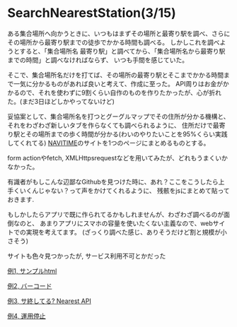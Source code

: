 # SearchNearestStation(3/15)

ある集合場所へ向かうときに、いつもはまずその場所と最寄り駅を調べ、さらにその場所から最寄り駅までの徒歩でかかる時間も調べる。
しかしこれを調べようとすると、「集合場所名 最寄り駅」と調べてから、「集合場所名から最寄り駅までの時間」と調べなければならず、
いつも手間を感じていた。

そこで、集合場所名だけを打てば、その場所の最寄り駅とそこまでかかる時間まで一気に分かるものがあれば良いと考えて、作成に至った。
API周りはお金がかかるので、それを使わずに9割くらい自作のものを作りたかったが、心が折れた。(まだ3日ほどしかやってないけど)

妥協案として、集合場所名を打つとグーグルマップでその住所が分かる機構と、それをわざわざ新しいタブを作らなくても調べられるように、
住所だけで最寄り駅とその場所までの歩く時間が分かる(わいのやりたいことを95%くらい実践してくれてる)
[NAVITIME](https://api-sdk.navitime.co.jp/api/specs/examples/sample/node_around_search/node_around_search.html)のサイトを1つのページにまとめるものとする。

form actionやfetch, XMLHttpsrequestなどを用いてみたが、どれもうまくいかなかった。

有識者がもしこんな辺鄙なGithubを見つけた時に、あれ？ここをこうしたら上手くいくんじゃない？って声をかけてくれるように、
残骸をjsにまとめて貼っておきます.

もしかしたらアプリで既に作られてるかもしれませんが、わざわざ調べるのが面倒なのと、
あまりアプリにスマホの容量を使いたくない主義なので、webサイトでの実現を考えてます。
(ざっくり調べた感じ、ありそうだけど割と規模が小さそう)

サイトも色々見つかったが, サービス利用不可とかだった

[例1, サンプルhtml](https://zenn.dev/ichii731/articles/509ec8a06a9082)

[例2, バーコード](https://www.docswell.com/s/ichii731/ZNXYGK-nearest#p4)

[例3, サ終してる? Nearest API](https://station.ic731.net/)

[例4, 運用停止](https://maps.multisoup.co.jp/blog/2931/)
